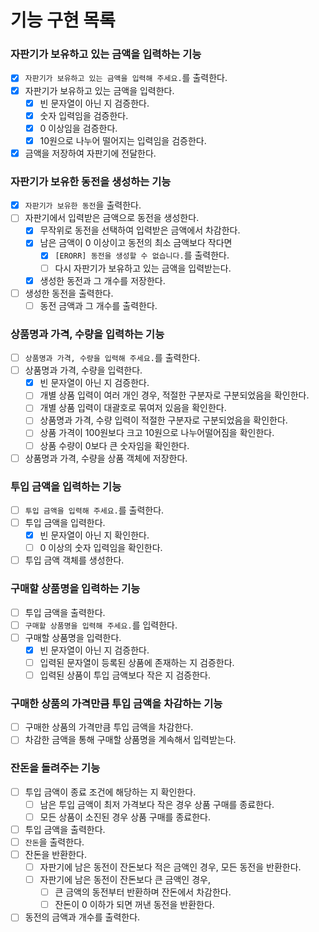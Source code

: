 # 기능 구현 목록

### 자판기가 보유하고 있는 금액을 입력하는 기능

- [x] `자판기가 보유하고 있는 금액을 입력해 주세요.`를 출력한다.
- [x] 자판기가 보유하고 있는 금액을 입력한다.
    - [x] 빈 문자열이 아닌 지 검증한다.
    - [x] 숫자 입력임을 검증한다.
    - [x] 0 이상임을 검증한다.
    - [x] 10원으로 나누어 떨어지는 입력임을 검증한다.
- [x] 금액을 저장하여 자판기에 전달한다.

### 자판기가 보유한 동전을 생성하는 기능

- [x] `자판기가 보유한 동전`을 출력한다.
- [ ] 자판기에서 입력받은 금액으로 동전을 생성한다.
    - [x] 무작위로 동전을 선택하여 입력받은 금액에서 차감한다.
    - [x] 남은 금액이 0 이상이고 동전의 최소 금액보다 작다면
        - [x] `[ERORR] 동전을 생성할 수 없습니다.`를 출력한다.
        - [ ] 다시 자판기가 보유하고 있는 금액을 입력받는다.
    - [x] 생성한 동전과 그 개수를 저장한다.
- [ ] 생성한 동전을 출력한다.
    - [ ] 동전 금액과 그 개수를 출력한다.

### 상품명과 가격, 수량을 입력하는 기능

- [ ] `상품명과 가격, 수량을 입력해 주세요.`를 출력한다.
- [ ] 상품명과 가격, 수량을 입력한다.
    - [x] 빈 문자열이 아닌 지 검증한다.
    - [ ] 개별 상품 입력이 여러 개인 경우, 적절한 구분자로 구분되었음을 확인한다.
    - [ ] 개별 상품 입력이 대괄호로 묶여저 있음을 확인한다.
    - [ ] 상품명과 가격, 수량 입력이 적절한 구분자로 구분되었음을 확인한다.
    - [ ] 상품 가격이 100원보다 크고 10원으로 나누어떨어짐을 확인한다.
    - [ ] 상품 수량이 0보다 큰 숫자임을 확인한다.
- [ ] 상품명과 가격, 수량을 상품 객체에 저장한다.

### 투입 금액을 입력하는 기능

- [ ] `투입 금액을 입력해 주세요.`를 출력한다.
- [ ] 투입 금액을 입력한다.
    - [x] 빈 문자열이 아닌 지 확인한다.
    - [ ] 0 이상의 숫자 입력임을 확인한다.
- [ ] 투입 금액 객체를 생성한다.

### 구매할 상품명을 입력하는 기능

- [ ] 투입 금액을 출력한다.
- [ ] `구매할 상품명을 입력해 주세요.`를 입력한다.
- [ ] 구매할 상품명을 입력한다.
    - [x] 빈 문자열이 아닌 지 검증한다.
    - [ ] 입력된 문자열이 등록된 상품에 존재하는 지 검증한다.
    - [ ] 입력된 상품이 투입 금액보다 작은 지 검증한다.

### 구매한 상품의 가격만큼 투입 금액을 차감하는 기능

- [ ] 구매한 상품의 가격만큼 투입 금액을 차감한다.
- [ ] 차감한 금액을 통해 구매할 상품명을 계속해서 입력받는다.

### 잔돈을 돌려주는 기능

- [ ] 투입 금액이 종료 조건에 해당하는 지 확인한다.
    - [ ] 남은 투입 금액이 최저 가격보다 작은 경우 상품 구매를 종료한다.
    - [ ] 모든 상품이 소진된 경우 상품 구매를 종료한다.
- [ ] 투입 금액을 출력한다.
- [ ] `잔돈`을 출력한다.
- [ ] 잔돈을 반환한다.
    - [ ] 자판기에 남은 동전이 잔돈보다 적은 금액인 경우, 모든 동전을 반환한다.
    - [ ] 자판기에 남은 동전이 잔돈보다 큰 금액인 경우,
        - [ ] 큰 금액의 동전부터 반환하며 잔돈에서 차감한다.
        - [ ] 잔돈이 0 이하가 되면 꺼낸 동전을 반환한다.
- [ ] 동전의 금액과 개수를 출력한다.
